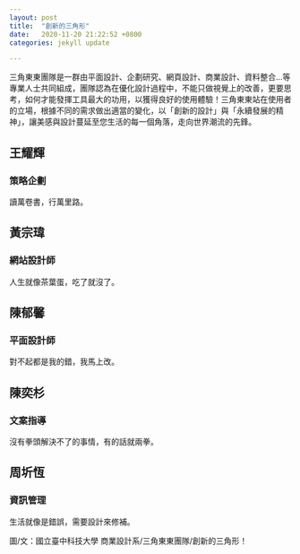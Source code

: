 ```yaml
---
layout: post
title:  "創新的三角形"
date:   2020-11-20 21:22:52 +0800
categories: jekyll update

---
```



三角東東團隊是一群由平面設計、企劃研究、網頁設計、商業設計、資料整合…等專業人士共同組成，團隊認為在優化設計過程中，不能只做視覺上的改善，<!--more-->更要思考，如何才能發揮工具最大的功用，以獲得良好的使用體驗！三角東東站在使用者的立場，根據不同的需求做出適當的變化，以「創新的設計」與「永續發展的精神」，讓美感與設計蔓延至您生活的每一個角落，走向世界潮流的先鋒。


## 王耀輝
### 策略企劃
讀萬卷書，行萬里路。

## 黃宗瑋
### 網站設計師
人生就像茶葉蛋，吃了就沒了。

## 陳郁馨
### 平面設計師
對不起都是我的錯，我馬上改。

## 陳奕杉
### 文案指導
沒有拳頭解決不了的事情，有的話就兩拳。

## 周圻恆
### 資訊管理
生活就像是錯誤，需要設計來修補。


圖/文：國立臺中科技大學 商業設計系/三角東東團隊/創新的三角形！
